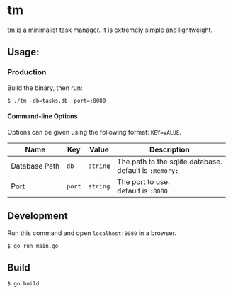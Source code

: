 # tm
tm is a minimalist task manager. It is extremely simple and lightweight.

## Usage:

### Production
Build the binary, then run:
```
$ ./tm -db=tasks.db -port=:8080
```
#### Command-line Options
Options can be given using the following format: `KEY=VALUE`.

| Name | Key | Value | Description |
|------|-----|----------|-------------|
| Database Path | `db` | `string` | The path to the sqlite database.<br/>default is `:memory:` |
| Port | `port` | `string` | The port to use.<br/>default is `:8080` |


## Development
Run this command and open `localhost:8080` in a browser.
```
$ go run main.go
```

## Build
```
$ go build
```
